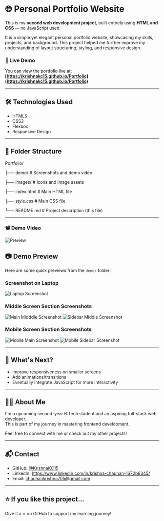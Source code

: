 # 🌐 Personal Portfolio Website

This is my **second web development project**, built entirely using **HTML and CSS** — no JavaScript used.

It is a simple yet elegant personal portfolio website, showcasing my skills, projects, and background. This project helped me further improve my understanding of layout structuring, styling, and responsive design.

### 🔗 Live Demo

You can view the portfolio live at:  
**[https://krishnakc15.github.io/Portfolio](https://krishnakc15.github.io/Portfolio)**

---

## 🛠️ Technologies Used

- HTML5
- CSS3
- Flexbox
- Responsive Design

---

## 📁 Folder Structure
Portfolio/

├── demo/ # Screenshots and demo video

├── images/ # Icons and image assets

├── index.html # Main HTML file

├── style.css # Main CSS file

└── README.md # Project description (this file)


---
### 📽️ Demo Video

![Preview](demo/demo.gif)

## 📷 Demo Preview

Here are some quick previews from the `demo/` folder:

### Screenshot on Laptop

![Laptop Screenshot](./demo/demo-laptop.png)

### Middle Screen Section Screenshots

![Main Midddle Screenshot](./demo/demo-middle-main.png)
![Sidebar Middle Screenshot](./demo/demo-middle-side.png)

### Mobile Screen Section Screenshots

![Mobile Main Screenshot](./demo/demo-mob-main.png)
![Mobile Sidebar Screenshot](./demo/demo-mob-side.png)



---

## 🚀 What's Next?

- Improve responsiveness on smaller screens  
- Add animations/transitions  
- Eventually integrate JavaScript for more interactivity  

---

## 🙋‍♂️ About Me

I'm a upcoming second-year B.Tech student and an aspiring full-stack web developer.  
This is part of my journey in mastering frontend development.

Feel free to connect with me or check out my other projects!

---

## 📬 Contact

- GitHub: [@KrishnaKC15](https://github.com/KrishnaKC15)
- LinkedIn: https://www.linkedin.com/in/krishna-chauhan-1672b8345/
- Email: chauhankrishna705@gmail.com

---

## ⭐️ If you like this project...

Give it a ⭐️ on GitHub to support my learning journey!

